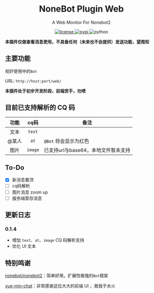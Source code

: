 <div align="center">

# NoneBot Plugin Web

A Web Monitor For Nonebot2

</div>

<p align="center">
  <a href="https://raw.githubusercontent.com/abrahum/nonebot-plugin-web/master/LICENSE">
    <img src="https://img.shields.io/github/license/abrahum/nonebot_plugin_web.svg" alt="license">
  </a>
  <a href="https://pypi.python.org/pypi/nonebot-plugin-web">
    <img src="https://img.shields.io/pypi/v/nonebot-plugin-web.svg" alt="pypi">
  </a>
  <img src="https://img.shields.io/badge/python-3.8+-blue.svg" alt="python">
</p>

**本插件仅做查看消息使用，不具备任何（未来也不会提供）发送功能，望周知**

## 主要功能

视奸使用中的`Bot`

URL: `http://host:port/web/`

**本插件处于初步开发阶段，前端苦手，勿喷**

## 目前已支持解析的 CQ 码

| 功能  |  cq码   | <center>备注</center>               |
| :---: | :-----: | :---------------------------------- |
| 文本  | `text`  |                                     |
| @某人 |  `at`   | `@Bot` 将会显示为红色               |
| 图片  | `image` | 已支持url与base64，本地文件暂未支持 |

## To-Do

- [x] 新消息置顶
- [ ] cq码解析
- [ ] 图片消息 zoom up
- [ ] 服务端暂存消息

## 更新日志

### 0.1.4

- 增加 `text`、`at`、`image` CQ 码解析支持
- 优化 UI 文本

## 特别鸣谢

[nonebot/nonebot2](https://github.com/nonebot/nonebot2/)：简单好用，扩展性极强的`Bot`框架

[vue-min-chat](https://github.com/WeiLin-Liao/vue-min-chat)：非常感谢这位大大的前端 UI ，救我于水火